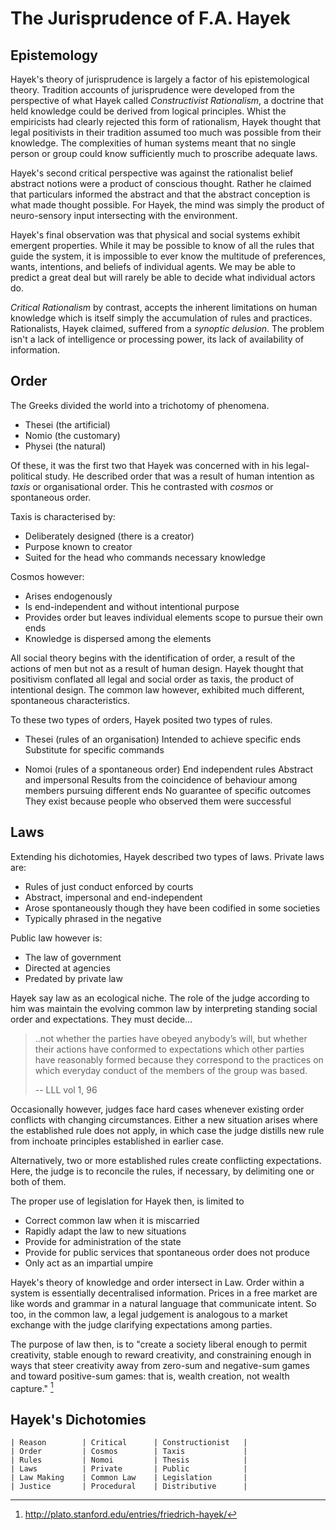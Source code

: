 # The Jurisprudence of F.A. Hayek

## Epistemology 

Hayek's theory of jurisprudence is largely a factor of his epistemological theory. Tradition accounts of jurisprudence were developed from the perspective of what Hayek called _Constructivist Rationalism_, a doctrine that held knowledge could be derived from logical principles.  Whist the empiricists had clearly rejected this form of rationalism, Hayek thought that legal positivists in their tradition assumed too much was possible from their knowledge.  The complexities of human systems meant that no single person or group could know sufficiently much to proscribe adequate laws.

Hayek's second critical perspective was against the rationalist belief abstract notions were a product of conscious thought.  Rather he claimed that particulars informed the abstract and that the abstract conception is what made thought possible.  For Hayek, the mind was simply the product of neuro-sensory input intersecting with the environment.

Hayek's final observation was that physical and social systems exhibit emergent properties.  While it may be possible to know of all the rules that guide the system, it is impossible to ever know the multitude of preferences, wants, intentions, and beliefs of individual agents.  We may be able to predict a great deal but will rarely be able to decide what individual actors do.

_Critical Rationalism_ by contrast, accepts the inherent limitations on human knowledge which is itself simply the accumulation of rules and practices.  Rationalists, Hayek claimed, suffered from a _synoptic delusion_.  The problem isn't a lack of intelligence or processing power, its lack of availability of information.
 
## Order

The Greeks divided the world into a trichotomy of phenomena.

- Thesei (the artificial)
- Nomio (the customary)
- Physei (the natural)

Of these, it was the first two that Hayek was concerned with in his legal-political study.  He described order that was a result of human intention as _taxis_ or organisational order.  This he contrasted with _cosmos_ or spontaneous order.  

Taxis is characterised by:

- Deliberately designed (there is a creator)
- Purpose known to creator
- Suited for the head who commands necessary knowledge

Cosmos however:

- Arises endogenously
- Is end-independent and without intentional purpose
- Provides order but leaves individual elements scope to pursue their own ends
- Knowledge is dispersed among the elements

All social theory begins with the identification of order, a result of the actions of men but not as a result of human design.  Hayek thought that positivism conflated all legal and social order as taxis, the product of intentional design.  The common law however, exhibited much different, spontaneous characteristics. 

To these two types of orders, Hayek posited two types of rules.

-   Thesei (rules of an organisation)
    Intended to achieve specific ends
    Substitute for specific commands 

-   Nomoi (rules of a spontaneous order)
    End independent rules 
    Abstract and impersonal
    Results from the coincidence of behaviour among members pursuing different ends
    No guarantee of specific outcomes
    They exist because people who observed them were successful

## Laws

Extending his dichotomies, Hayek described two types of laws.  Private laws are:

- Rules of just conduct enforced by courts
- Abstract, impersonal and end-independent
- Arose spontaneously though they have been codified in some societies
- Typically phrased in the negative

Public law however is:

- The law of government
- Directed at agencies
- Predated by private law

Hayek say law as an ecological niche.  The role of the judge according to him was maintain the evolving common law by interpreting standing social order and expectations.  They must decide...

>   ..not whether the parties have obeyed anybody’s will, but whether their actions have conformed to expectations which other parties have reasonably formed because they correspond to the practices on which everyday conduct of the members of the group was based. 
>
>  --   LLL vol 1, 96

Occasionally however, judges face hard cases whenever existing order conflicts with changing circumstances.  Either a new situation arises where the established rule does not apply, in which case the judge distills new rule from inchoate principles established in earlier case.

Alternatively, two or more established rules create conflicting expectations.  Here, the judge is to reconcile the rules, if necessary, by delimiting one or both of them.

The proper use of legislation for Hayek then, is limited to

- Correct common law when it is miscarried
- Rapidly adapt the law to new situations
- Provide for administration of the state
- Provide for public services that spontaneous order does not produce
- Only act as an impartial umpire

Hayek's theory of knowledge and order intersect in Law. Order within a system is essentially decentralised information. Prices in a free market are like words and grammar in a natural language that communicate intent.  So too, in the common law, a legal judgement is analogous to a market exchange with the judge clarifying expectations among parties. 

The purpose of law then, is to "create a society liberal enough to permit creativity, stable enough to reward creativity, and constraining enough in ways that steer creativity away from zero-sum and negative-sum games and toward positive-sum games: that is, wealth creation, not wealth capture." [^sep]

## Hayek's Dichotomies

    | Reason        | Critical      | Constructionist   |
    | Order         | Cosmos        | Taxis             |
    | Rules         | Nomoi         | Thesis            |
    | Laws          | Private       | Public            |
    | Law Making    | Common Law    | Legislation       |
    | Justice       | Procedural    | Distributive      |
    
[^sep]: http://plato.stanford.edu/entries/friedrich-hayek/